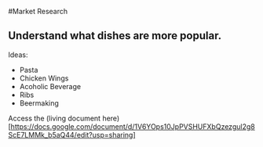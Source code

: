 #Market Research

## Understand what dishes are more popular.

Ideas:
* Pasta
* Chicken Wings
* Acoholic Beverage
* Ribs
* Beermaking

Access the (living document here)[https://docs.google.com/document/d/1V6YOps10JpPVSHUFXbQzezgul2g8ScE7LMMk_b5aQ44/edit?usp=sharing]